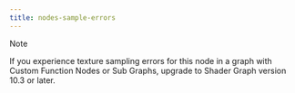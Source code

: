 ```yaml
---
title: nodes-sample-errors
---
```


> [!NOTE]
> If you experience texture sampling errors for this node in a graph with Custom Function Nodes or Sub Graphs, upgrade to Shader Graph version 10.3 or later.

